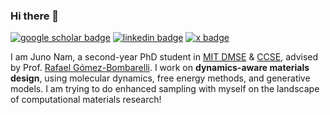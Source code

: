 ### Hi there 👋

[![google scholar badge](https://img.shields.io/badge/Google_Scholar-4285F4?style=for-the-badge&logo=google-scholar&logoColor=white)](https://scholar.google.com/citations?user=xY8pXzUAAAAJ&hl=en)
[![linkedin badge](https://img.shields.io/badge/LinkedIn-0077B5?style=for-the-badge&logo=linkedin&logoColor=white)](https://www.linkedin.com/in/junonam/)
[![x badge](https://img.shields.io/badge/X-000000?style=for-the-badge&logo=x&logoColor=white)](http://twitter.com/junonam_)

I am Juno Nam, a second-year PhD student in [MIT DMSE](https://dmse.mit.edu) & [CCSE](https://cse.mit.edu), advised by Prof. [Rafael Gómez-Bombarelli](http://gomezbombarelli.mit.edu).
I work on **dynamics-aware materials design**, using molecular dynamics, free energy methods, and generative models.
I am trying to do enhanced sampling with myself on the landscape of computational materials research!
